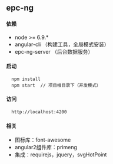 ## epc-ng
#### 依赖
- node >= 6.9.*
- angular-cli  （构建工具，全局模式安装）
- epc-ng-server  （后台数据服务）  
#### 启动
```
  npm install
  npm start  // 项目根目录下（开发模式）
```
#### 访问
```
  http://localhost:4200
```
#### 相关
- 图标库：font-awesome
- angular2组件库：primeng
- 集成：requirejs，jquery，svgHotPoint

